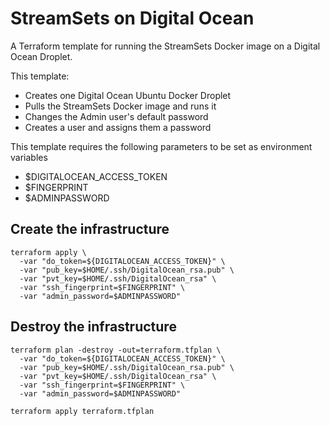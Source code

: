 # StreamSets on Digital Ocean
A Terraform template for running the StreamSets Docker image on a Digital Ocean Droplet. 

This template:

* Creates one Digital Ocean Ubuntu Docker Droplet
* Pulls the StreamSets Docker image and runs it
* Changes the Admin user's default password
* Creates a user and assigns them a password

This template requires the following parameters to be set as environment variables

* $DIGITALOCEAN_ACCESS_TOKEN
* $FINGERPRINT
* $ADMINPASSWORD

## Create the infrastructure

```
terraform apply \
  -var "do_token=${DIGITALOCEAN_ACCESS_TOKEN}" \
  -var "pub_key=$HOME/.ssh/DigitalOcean_rsa.pub" \
  -var "pvt_key=$HOME/.ssh/DigitalOcean_rsa" \
  -var "ssh_fingerprint=$FINGERPRINT" \
  -var "admin_password=$ADMINPASSWORD"
  ```

## Destroy the infrastructure

```
terraform plan -destroy -out=terraform.tfplan \
  -var "do_token=${DIGITALOCEAN_ACCESS_TOKEN}" \
  -var "pub_key=$HOME/.ssh/DigitalOcean_rsa.pub" \
  -var "pvt_key=$HOME/.ssh/DigitalOcean_rsa" \
  -var "ssh_fingerprint=$FINGERPRINT" \
  -var "admin_password=$ADMINPASSWORD"

terraform apply terraform.tfplan
```